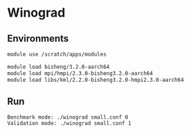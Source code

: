 
# Winograd

## Environments 
```bash
module use /scratch/apps/modules 

module load bisheng/3.2.0-aarch64
module load mpi/hmpi/2.3.0-bisheng3.2.0-aarch64
module load libs/kml/2.2.0-bisheng3.2.0-hmpi2.3.0-aarch64 
```

## Run
```
Benchmark mode: ./winograd small.conf 0
Validation mode: ./winograd small.conf 1
```